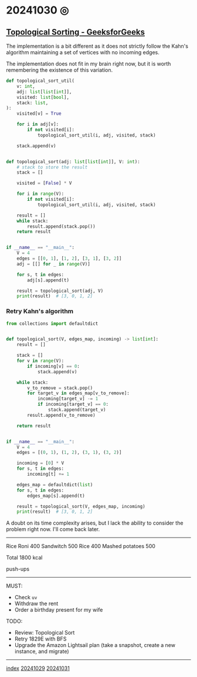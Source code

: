 <head><meta name="viewport" content="width=device-width, initial-scale=1.0, user-scalable=yes" /><meta charset="UTF-8"></head>

# 20241030 ◎

## [Topological Sorting - GeeksforGeeks](https://www.geeksforgeeks.org/topological-sorting/)

The implementation is a bit different as it does not strictly follow the Kahn\'s algorithm maintaining a set of vertices with no incoming edges.

The implementation does not fit in my brain right now, but it is worth remembering the existence of this variation.

```python
def topological_sort_util(
    v: int,
    adj: list[list[int]],
    visited: list[bool],
    stack: list,
):
    visited[v] = True

    for i in adj[v]:
        if not visited[i]:
            topological_sort_util(i, adj, visited, stack)

    stack.append(v)


def topological_sort(adj: list[list[int]], V: int):
    # stack to store the result
    stack = []

    visited = [False] * V

    for i in range(V):
        if not visited[i]:
            topological_sort_util(i, adj, visited, stack)

    result = []
    while stack:
        result.append(stack.pop())
    return result


if __name__ == "__main__":
    V = 4
    edges = [[0, 1], [1, 2], [3, 1], [3, 2]]
    adj = [[] for _ in range(V)]

    for s, t in edges:
        adj[s].append(t)

    result = topological_sort(adj, V)
    print(result)  # [3, 0, 1, 2]
```

### Retry Kahn\'s algorithm

```python
from collections import defaultdict


def topological_sort(V, edges_map, incoming) -> list[int]:
    result = []

    stack = []
    for v in range(V):
        if incoming[v] == 0:
            stack.append(v)

    while stack:
        v_to_remove = stack.pop()
        for target_v in edges_map[v_to_remove]:
            incoming[target_v] -= 1
            if incoming[target_v] == 0:
                stack.append(target_v)
        result.append(v_to_remove)

    return result


if __name__ == "__main__":
    V = 4
    edges = [(0, 1), (1, 2), (3, 1), (3, 2)]

    incoming = [0] * V
    for s, t in edges:
        incoming[t] += 1

    edges_map = defaultdict(list)
    for s, t in edges:
        edges_map[s].append(t)

    result = topological_sort(V, edges_map, incoming)
    print(result)  # [3, 0, 1, 2]
```

A doubt on its time complexity arises, but I lack the ability to consider the problem right now. I\'ll come back later.

---

Rice Roni 400
Sandwitch 500
Rice 400
Mashed potatoes 500

Total 1800 kcal

push-ups

---

MUST:

- Check `uv`
- Withdraw the rent
- Order a birthday present for my wife

TODO:

- Review: Topological Sort
- Retry 1829E with BFS
- Upgrade the Amazon Lightsail plan (take a snapshot, create a new instance, and migrate)

---

[index](../../index.html)
[20241029](20241029.html)
[20241031](20241031.html)
